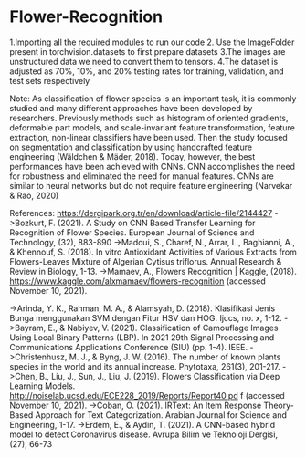 # Flower-Recognition
1.Importing all the required modules to run our code
2. Use the ImageFolder present in torchvision.datasets to first prepare datasets
3.The images are unstructured data we need to convert them to tensors. 
4.The dataset is adjusted as 70%, 10%, and 20% testing
rates for training, validation, and test sets respectively

Note: As classification of flower
species is an important task, it is commonly studied and many
different approaches have been developed by researchers.
Previously methods such as histogram of oriented gradients,
deformable part models, and scale-invariant feature
transformation, feature extraction, non-linear classifiers have
been used. Then the study focused on segmentation and
classification by using handcrafted feature engineering
(Wäldchen & Mäder, 2018). Today, however, the best
performances have been achieved with CNNs. CNN
accomplishes the need for robustness and eliminated the need for
manual features. CNNs are similar to neural networks but do not
require feature engineering (Narvekar & Rao, 2020)


References: https://dergipark.org.tr/en/download/article-file/2144427
->Bozkurt, F. (2021). A Study on CNN Based Transfer Learning for Recognition of Flower Species. European
Journal of Science and Technology, (32), 883-890
->Madoui, S., Charef, N., Arrar, L., Baghianni, A., & Khennouf, S.
(2018). In vitro Antioxidant Activities of Various Extracts
from Flowers-Leaves Mixture of Algerian Cytisus triflorus.
Annual Research & Review in Biology, 1-13.
->Mamaev, A., Flowers Recognition | Kaggle, (2018).
https://www.kaggle.com/alxmamaev/flowers-recognition
(accessed November 10, 2021).

->Arinda, Y. K., Rahman, M. A., & Alamsyah, D. (2018).
Klasifikasi Jenis Bunga menggunakan SVM dengan Fitur
HSV dan HOG. Ijccs, no. x, 1-12.
->Bayram, E., & Nabiyev, V. (2021). Classification of Camouflage
Images Using Local Binary Patterns (LBP). In 2021 29th
Signal Processing and Communications Applications
Conference (SIU) (pp. 1-4). IEEE.
->Christenhusz, M. J., & Byng, J. W. (2016). The number of
known plants species in the world and its annual increase.
Phytotaxa, 261(3), 201-217.
->Chen, B., Liu, J., Sun, J., Liu, J. (2019). Flowers Classification
via Deep Learning Models.
http://noiselab.ucsd.edu/ECE228_2019/Reports/Report40.pd
f (accessed November 10, 2021).
->Coban, O. (2021). IRText: An Item Response Theory-Based
Approach for Text Categorization. Arabian Journal for
Science and Engineering, 1-17.
->Erdem, E., & Aydin, T. (2021). A CNN-based hybrid model to
detect Coronavirus disease. Avrupa Bilim ve Teknoloji
Dergisi, (27), 66-73
